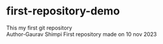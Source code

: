 # first-repository-demo
This my first git repository
<br>
Author-Gaurav Shimpi
First repository made on 10 nov 2023

